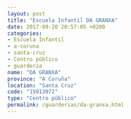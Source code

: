 ```yaml
---
layout: post
title: "Escuela Infantil DA GRANXA"
date: 2017-09-20 20:57:05 +0200
categories:
- Escuela Infantil
- a-coruna
- santa-cruz
- Centro público
- guarderia
name: "DA GRANXA"
province: "A Coruña"
location: "Santa Cruz"
code: "15013072"
type: "Centro público"
permalink: /guarderias/da-granxa.html
---
```


